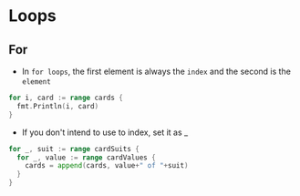 # Loops

## For

- In `for loops`, the first element is always the `index` and the second is the `element`

```go
for i, card := range cards {
  fmt.Println(i, card)
}
```

- If you don't intend to use to index, set it as \_

```go
for _, suit := range cardSuits {
  for _, value := range cardValues {
    cards = append(cards, value+" of "+suit)
  }
}
```
